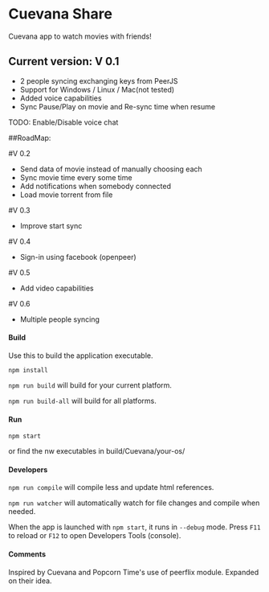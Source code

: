 # Cuevana Share

Cuevana app to watch movies with friends!

## Current version: V 0.1

- 2 people syncing exchanging keys from PeerJS
- Support for Windows / Linux / Mac(not tested)
- Added voice capabilities
- Sync Pause/Play on movie and Re-sync time when resume

TODO: Enable/Disable voice chat

##RoadMap:

#V 0.2

- Send data of movie instead of manually choosing each
- Sync movie time every some time
- Add notifications when somebody connected
- Load movie torrent from file

#V 0.3

- Improve start sync

#V 0.4

- Sign-in using facebook (openpeer)

#V 0.5

- Add video capabilities

#V 0.6

- Multiple people syncing

#### Build

Use this to build the application executable.

`npm install`

`npm run build` will build for your current platform.

`npm run build-all` will build for all platforms.

#### Run

`npm start`

or find the nw executables in build/Cuevana/your-os/

#### Developers

`npm run compile` will compile less and update html references.

`npm run watcher` will automatically watch for file changes and compile when needed.

When the app is launched with `npm start`, it runs in `--debug` mode. Press `F11` to reload or `F12` to open Developers Tools (console).

#### Comments

Inspired by Cuevana and Popcorn Time's use of peerflix module. Expanded on their idea.
